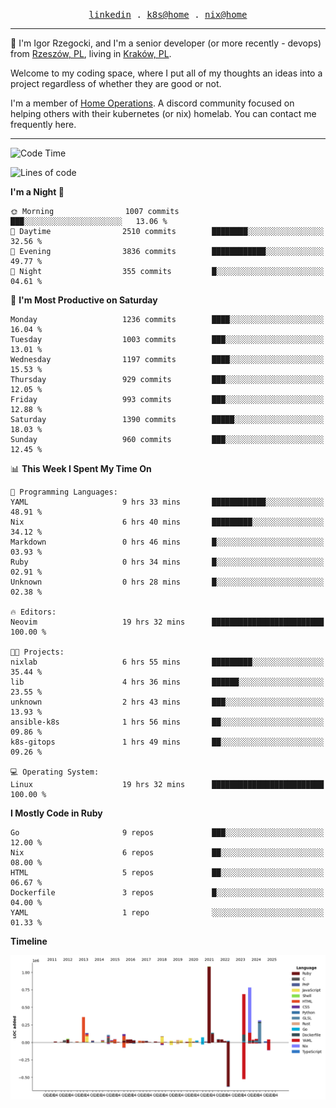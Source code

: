 <p align="center">
  <samp>
    <a href="https://www.linkedin.com/in/ajgon">linkedin</a> .
    <a href="https://github.com/deedee-ops/k8s-gitops">k8s@home</a> .
    <a href="https://github.com/deedee-ops/nixlab">nix@home</a>
  </samp>
</p>

----------------------------------------------------------------

:wave: I'm Igor Rzegocki, and I'm a senior developer (or more recently - devops) from [Rzeszów, PL](https://en.wikipedia.org/wiki/Rzesz%C3%B3w), living in [Kraków, PL](https://en.wikipedia.org/wiki/Krak%C3%B3w).

Welcome to my coding space, where I put all of my thoughts an ideas into a project regardless of whether they are good or not.

I'm a member of [Home Operations](https://discord.gg/home-operations). A discord community focused on helping others with their kubernetes (or nix) homelab. You can contact me frequently here.

----------------------------------------------------------------

<!--START_SECTION:waka-->
![Code Time](http://img.shields.io/badge/Code%20Time-718%20hrs%2026%20mins-blue)

![Lines of code](https://img.shields.io/badge/From%20Hello%20World%20I%27ve%20Written-4.8%20million%20lines%20of%20code-blue)

**I'm a Night 🦉** 

```text
🌞 Morning                1007 commits        ███░░░░░░░░░░░░░░░░░░░░░░   13.06 % 
🌆 Daytime                2510 commits        ████████░░░░░░░░░░░░░░░░░   32.56 % 
🌃 Evening                3836 commits        ████████████░░░░░░░░░░░░░   49.77 % 
🌙 Night                  355 commits         █░░░░░░░░░░░░░░░░░░░░░░░░   04.61 % 
```
📅 **I'm Most Productive on Saturday** 

```text
Monday                   1236 commits        ████░░░░░░░░░░░░░░░░░░░░░   16.04 % 
Tuesday                  1003 commits        ███░░░░░░░░░░░░░░░░░░░░░░   13.01 % 
Wednesday                1197 commits        ████░░░░░░░░░░░░░░░░░░░░░   15.53 % 
Thursday                 929 commits         ███░░░░░░░░░░░░░░░░░░░░░░   12.05 % 
Friday                   993 commits         ███░░░░░░░░░░░░░░░░░░░░░░   12.88 % 
Saturday                 1390 commits        █████░░░░░░░░░░░░░░░░░░░░   18.03 % 
Sunday                   960 commits         ███░░░░░░░░░░░░░░░░░░░░░░   12.45 % 
```


📊 **This Week I Spent My Time On** 

```text
💬 Programming Languages: 
YAML                     9 hrs 33 mins       ████████████░░░░░░░░░░░░░   48.91 % 
Nix                      6 hrs 40 mins       █████████░░░░░░░░░░░░░░░░   34.12 % 
Markdown                 0 hrs 46 mins       █░░░░░░░░░░░░░░░░░░░░░░░░   03.93 % 
Ruby                     0 hrs 34 mins       █░░░░░░░░░░░░░░░░░░░░░░░░   02.91 % 
Unknown                  0 hrs 28 mins       █░░░░░░░░░░░░░░░░░░░░░░░░   02.38 % 

🔥 Editors: 
Neovim                   19 hrs 32 mins      █████████████████████████   100.00 % 

🐱‍💻 Projects: 
nixlab                   6 hrs 55 mins       █████████░░░░░░░░░░░░░░░░   35.44 % 
lib                      4 hrs 36 mins       ██████░░░░░░░░░░░░░░░░░░░   23.55 % 
unknown                  2 hrs 43 mins       ███░░░░░░░░░░░░░░░░░░░░░░   13.93 % 
ansible-k8s              1 hrs 56 mins       ██░░░░░░░░░░░░░░░░░░░░░░░   09.86 % 
k8s-gitops               1 hrs 49 mins       ██░░░░░░░░░░░░░░░░░░░░░░░   09.26 % 

💻 Operating System: 
Linux                    19 hrs 32 mins      █████████████████████████   100.00 % 
```

**I Mostly Code in Ruby** 

```text
Go                       9 repos             ███░░░░░░░░░░░░░░░░░░░░░░   12.00 % 
Nix                      6 repos             ██░░░░░░░░░░░░░░░░░░░░░░░   08.00 % 
HTML                     5 repos             ██░░░░░░░░░░░░░░░░░░░░░░░   06.67 % 
Dockerfile               3 repos             █░░░░░░░░░░░░░░░░░░░░░░░░   04.00 % 
YAML                     1 repo              ░░░░░░░░░░░░░░░░░░░░░░░░░   01.33 % 
```



**Timeline**

![Lines of Code chart](https://raw.githubusercontent.com/ajgon/ajgon/master/assets/bar_graph.png)


<!--END_SECTION:waka-->
